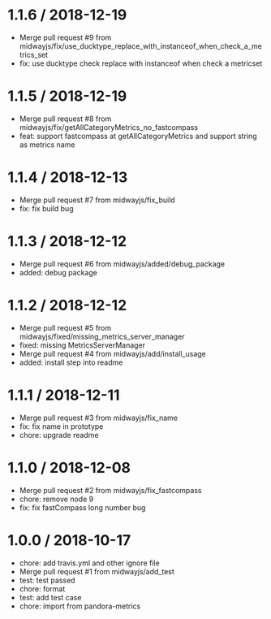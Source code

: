
1.1.6 / 2018-12-19
==================

  * Merge pull request #9 from midwayjs/fix/use_ducktype_replace_with_instanceof_when_check_a_metrics_set
  * fix: use ducktype check replace with instanceof when check a metricset

1.1.5 / 2018-12-19
==================

  * Merge pull request #8 from midwayjs/fix/getAllCategoryMetrics_no_fastcompass
  * feat: support fastcompass at getAllCategoryMetrics and support string as metrics name

1.1.4 / 2018-12-13
==================

  * Merge pull request #7 from midwayjs/fix_build
  * fix: fix build bug

1.1.3 / 2018-12-12
==================

  * Merge pull request #6 from midwayjs/added/debug_package
  * added: debug package

1.1.2 / 2018-12-12
==================

  * Merge pull request #5 from midwayjs/fixed/missing_metrics_server_manager
  * fixed: missing MetricsServerManager
  * Merge pull request #4 from midwayjs/add/install_usage
  * added: install step into readme

1.1.1 / 2018-12-11
===================

  * Merge pull request #3 from midwayjs/fix_name
  * fix: fix name in prototype
  * chore: upgrade readme

1.1.0 / 2018-12-08
==================

  * Merge pull request #2 from midwayjs/fix_fastcompass
  * chore: remove node 9
  * fix: fix fastCompass long number bug

1.0.0 / 2018-10-17
==================

  * chore: add travis.yml and other ignore file
  * Merge pull request #1 from midwayjs/add_test
  * test: test passed
  * chore: format
  * test: add test case
  * chore: import from pandora-metrics
